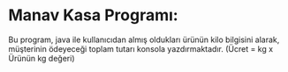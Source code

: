 # Manav Kasa Programı:
Bu program, java ile kullanıcıdan almış oldukları ürünün kilo bilgisini alarak, müşterinin ödeyeceği toplam tutarı konsola yazdırmaktadır.
(Ücret = kg x Ürünün kg değeri)